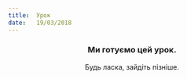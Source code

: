 ```yaml
---
title:  Урок
date:   19/03/2018
---
```


### <center>Ми готуємо цей урок.</center>
<center>Будь ласка, зайдіть пізніше.</center>